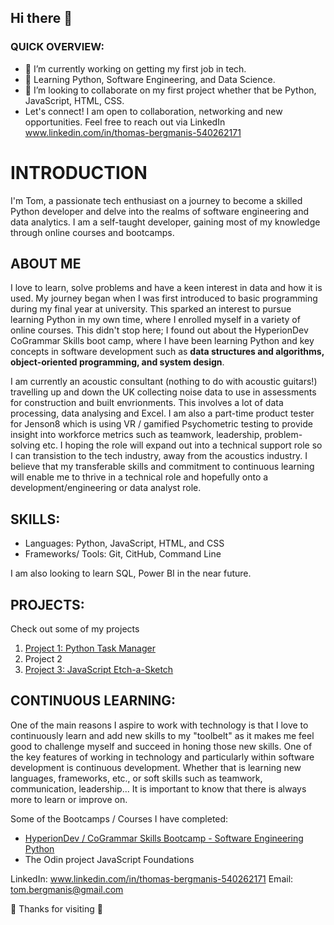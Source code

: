 ## Hi there 👋

### QUICK OVERVIEW: 
- 🔭 I’m currently working on getting my first job in tech.
- 🌱 Learning Python, Software Engineering, and Data Science.
- 👯 I’m looking to collaborate on my first project whether that be Python, JavaScript, HTML, CSS.
- Let's connect! I am open to collaboration, networking and new opportunities. Feel free to reach out via LinkedIn www.linkedin.com/in/thomas-bergmanis-540262171

# INTRODUCTION
I'm Tom, a passionate tech enthusiast on a journey to become a skilled Python developer and delve into the realms of software engineering and data analytics. I am a self-taught developer, gaining most of my knowledge through online courses and bootcamps. 

## ABOUT ME
I love to learn, solve problems and have a keen interest in data and how it is used. My journey began when I was first introduced to basic programming during my final year at university. This sparked an interest to pursue learning Python in my own time, where I enrolled myself in a variety of online courses. This didn't stop here; I found out about the HyperionDev CoGrammar Skills boot camp, where I have been learning Python and key concepts in software development such as **data structures and algorithms, object-oriented programming, and system design**.

I am currently an acoustic consultant (nothing to do with acoustic guitars!) travelling up and down the UK collecting noise data to use in assessments for construction and built envrionments. This involves a lot of data processing, data analysing and Excel. 
I am also a part-time product tester for Jenson8 which is using VR / gamified Psychometric testing to provide insight into workforce metrics such as teamwork, leadership, problem-solving etc. I hoping the role will expand out into a technical support role so I can transistion to the tech industry, away from the acoustics industry. I believe that my transferable skills and commitment to continuous learning will enable me to thrive in a technical role and hopefully onto a development/engineering or data analyst role. 

## SKILLS:
- Languages: Python, JavaScript, HTML, and CSS
- Frameworks/ Tools: Git, CitHub, Command Line 

I am also looking to learn SQL, Power BI in the near future. 

## PROJECTS:

Check out some of my projects 

1. [Project 1: Python Task Manager](https://github.com/TomBergmanis/task_manager_python)
2. Project 2
3. [Project 3: JavaScript Etch-a-Sketch](https://github.com/TomBergmanis/etch-a-sketch) 

## CONTINUOUS LEARNING:
One of the main reasons I aspire to work with technology is that I love to continuously learn and add new skills to my "toolbelt" as it makes me feel good to challenge myself and succeed in honing those new skills. 
One of the key features of working in technology and particularly within software development is continuous development. Whether that is learning new languages, frameworks, etc., or soft skills such as teamwork, communication, leadership... It is important to know that there is always more to learn or improve on.

Some of the Bootcamps / Courses I have completed: 
- [HyperionDev / CoGrammar Skills Bootcamp - Software Engineering Python](https://www.hyperiondev.com/portfolio/TB23110010900/) 
- The Odin project JavaScript Foundations



LinkedIn: www.linkedin.com/in/thomas-bergmanis-540262171
Email: tom.bergmanis@gmail.com


👋 Thanks for visiting 👋


